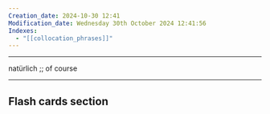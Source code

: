 ```yaml
---
Creation_date: 2024-10-30 12:41
Modification_date: Wednesday 30th October 2024 12:41:56
Indexes:
  - "[[collocation_phrases]]"
---
```


----

natürlich ;; of course



















---
## Flash cards section
